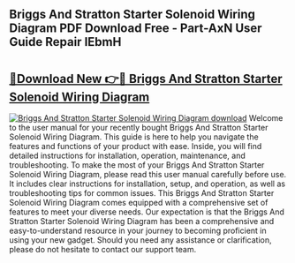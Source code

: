 ## Briggs And Stratton Starter Solenoid Wiring Diagram PDF Download Free - Part-AxN User Guide Repair IEbmH

# <h2><a href="http://dfs4hjf.blite.top/?on=Briggs+And+Stratton+Starter+Solenoid+Wiring+Diagram">🔗Download New 👉🔴 Briggs And Stratton Starter Solenoid Wiring Diagram</a></h2>

[![Briggs And Stratton Starter Solenoid Wiring Diagram download](https://i.imgur.com/lujVjoI.png)](http://dfs4hjf.blite.top/?on=Briggs+And+Stratton+Starter+Solenoid+Wiring+Diagram)
Welcome to the user manual for your recently bought Briggs And Stratton Starter Solenoid Wiring Diagram. This guide is here to help you navigate the features and functions of your product with ease. Inside, you will find detailed instructions for installation, operation, maintenance, and troubleshooting. To make the most of your Briggs And Stratton Starter Solenoid Wiring Diagram, please read this user manual carefully before use. It includes clear instructions for installation, setup, and operation, as well as troubleshooting tips for common issues. This Briggs And Stratton Starter Solenoid Wiring Diagram comes equipped with a comprehensive set of features to meet your diverse needs. Our expectation is that the Briggs And Stratton Starter Solenoid Wiring Diagram has been a comprehensive and easy-to-understand resource in your journey to becoming proficient in using your new gadget. Should you need any assistance or clarification, please do not hesitate to contact our support team.
